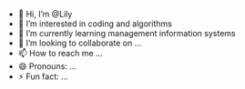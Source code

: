 - 👋 Hi, I’m @Lily
- 👀 I’m interested in coding and algorithms
- 🌱 I’m currently learning management information systems 
- 💞️ I’m looking to collaborate on ...
- 📫 How to reach me ...
- 😄 Pronouns: ...
- ⚡ Fun fact: ...

<!---
LilyDangww/LilyDangww is a ✨ special ✨ repository because its `README.md` (this file) appears on your GitHub profile.
You can click the Preview link to take a look at your changes.
--->
